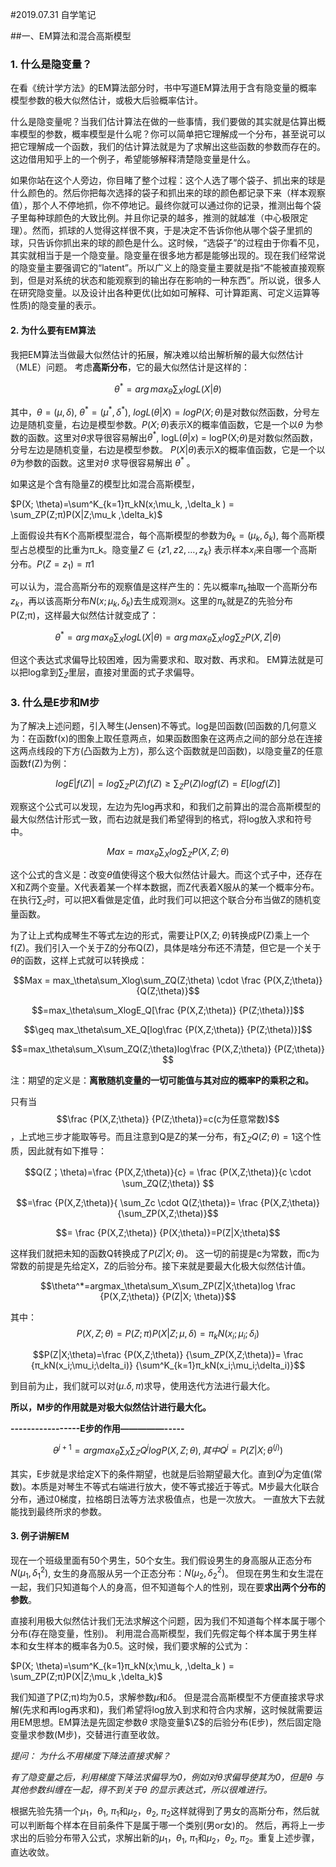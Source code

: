 #2019.07.31 自学笔记

##一、EM算法和混合高斯模型

### 1. 什么是隐变量？

在看《统计学方法》的EM算法部分时，书中写道EM算法用于含有隐变量的概率模型参数的极大似然估计，或极大后验概率估计。

什么是隐变量呢？当我们估计算法在做的一些事情，我们要做的其实就是估算出概率模型的参数，概率模型是什么呢？你可以简单把它理解成一个分布，甚至说可以把它理解成一个函数，我们的估计算法就是为了求解出这些函数的参数而存在的。这边借用知乎上的一个例子，希望能够解释清楚隐变量是什么。

如果你站在这个人旁边，你目睹了整个过程：这个人选了哪个袋子、抓出来的球是什么颜色的。然后你把每次选择的袋子和抓出来的球的颜色都记录下来（样本观察值），那个人不停地抓，你不停地记。最终你就可以通过你的记录，推测出每个袋子里每种球颜色的大致比例。并且你记录的越多，推测的就越准（中心极限定理）。然而，抓球的人觉得这样很不爽，于是决定不告诉你他从哪个袋子里抓的球，只告诉你抓出来的球的颜色是什么。这时候，“选袋子”的过程由于你看不见，其实就相当于是一个隐变量。隐变量在很多地方都是能够出现的。现在我们经常说的隐变量主要强调它的“latent”。所以广义上的隐变量主要就是指“不能被直接观察到，但是对系统的状态和能观察到的输出存在影响的一种东西”。所以说，很多人在研究隐变量。以及设计出各种更优(比如如可解释、可计算距离、可定义运算等性质)的隐变量的表示。

#### 2. 为什么要有EM算法

我把EM算法当做最大似然估计的拓展，解决难以给出解析解的最大似然估计（MLE）问题。 考虑**高斯分布**，它的最大似然估计是这样的：

$$ \theta^*=arg\, max_\theta\sum_XlogL(X|\theta)$$

其中，$\theta=(\mu,\delta)​$, $\theta^*=(\mu^*,\delta^*)​$ , $logL(\theta|X)=logP(X;\theta)​$是对数似然函数，分号左边是随机变量，右边是模型参数。$P(X;\theta)​$表示X的概率值函数，它是一个以$\theta​$ 为参数的函数。这里对$\theta​$求导很容易解出$\theta^*​$, logL($\theta|x​$) = logP(X;$\theta​$)是对数似然函数，分号左边是随机变量，右边是模型参数。 $P(X|\theta)​$表示X的概率值函数，它是一个以$\theta​$为参数的函数。这里对$\theta​$ 求导很容易解出 $\theta^*​$ 。

如果这是个含有隐量Z的模型比如混合高斯模型，

$P(X; \theta)=\sum^K_{k=1}π_kN(x;\mu_k, ,\delta_k ) = \sum_ZP(Z;π)P(X|Z;\mu_k ,\delta_k)​$

上面假设共有K个高斯模型混合，每个高斯模型的参数为$\theta_k=(\mu_k ,\delta_k)$, 每个高斯模型占总模型的比重为π_k。隐变量$Z\in\{z1,z2,…,z_k\}$ 表示样本$x_i$来自哪一个高斯分布。$P(Z=z_1)=π1$

可以认为，混合高斯分布的观察值是这样产生的：先以概率$π_k$抽取一个高斯分布$z_k$，再以该高斯分布$N(x;\mu_k ,\delta_k)$去生成观测x。这里的$π_k$就是Z的先验分布P(Z;π)，这样最大似然估计就变成了：

$$\theta^*=arg\, max_\theta\sum_XlogL(X|\theta) = arg\, max_\theta\sum_Xlog\sum_ZP(X,Z|\theta)​$$

但这个表达式求偏导比较困难，因为需要求和、取对数、再求和。 EM算法就是可以把log拿到$\sum_Z​$里层，直接对里面的式子求偏导。

### 3. 什么是E步和M步

为了解决上述问题，引入琴生(Jensen)不等式。log是凹函数(凹函数的几何意义为：在函数f(x)的图象上取任意两点，如果函数图象在这两点之间的部分总在连接这两点线段的下方(凸函数为上方)，那么这个函数就是凹函数)，以隐变量Z的任意函数f(Z)为例：

$$logE|f(Z)| = log\sum_ZP(Z)f(Z)\geq\sum_ZP(Z)logf(Z)=E[logf(Z)]​$$

观察这个公式可以发现，左边为先log再求和，和我们之前算出的混合高斯模型的最大似然估计形式一致，而右边就是我们希望得到的格式，将log放入求和符号中。

$$Max = max_\theta\sum_Xlog\sum_ZP(X,Z;\theta)​$$

这个公式的含义是：改变$\theta$值使得这个极大似然估计最大。而这个式子中，还存在X和Z两个变量。X代表着某一个样本数据，而Z代表着X服从的某一个概率分布。 在执行$\sum_Z$时，可以把X看做是定值，此时我们可以把这个联合分布当做Z的随机变量函数。

为了让上式构成琴生不等式左边的形式，需要让P(X,Z; $\theta$)转换成P(Z)乘上一个f(Z)。我们引入一个关于Z的分布Q(Z)，具体是啥分布还不清楚，但它是一个关于$\theta$的函数，这样上式就可以转换成：

$$Max = max_\theta\sum_Xlog\sum_ZQ(Z;\theta) \cdot \frac  {P(X,Z;\theta)} {Q(Z;\theta)}​$$

$$=max_\theta\sum_XlogE_Q[\frac {P(X,Z;\theta)} {P(Z;\theta)}]​$$

$$\geq max_\theta\sum_XE_Q[log\frac {P(X,Z;\theta)} {P(Z;\theta)}]​$$

$$=max_\theta\sum_X\sum_ZQ(Z;\theta)log\frac {P(X,Z;\theta)} {P(Z;\theta)} ​$$

注：期望的定义是：**离散随机变量的一切可能值与其对应的概率P的乘积之和。**

只有当$$\frac {P(X,Z;\theta)} {P(Z;\theta)}=c(c为任意常数) ​$$，上式地三步才能取等号。而且注意到Q是Z的某一分布，有$\sum_ZQ(Z;\theta)=1​$这个性质，因此就有如下推导：

$$Q(Z；\theta)=\frac {P(X,Z;\theta)}{c} = \frac {P(X,Z;\theta)}{c \cdot \sum_ZQ(Z;\theta)} $$

$$=\frac {P(X,Z;\theta)}{ \sum_Zc \cdot Q(Z;\theta)}= \frac {P(X,Z;\theta)} {\sum_ZP(X,Z;\theta)}​$$

$$= \frac {P(X,Z;\theta)} {P(X;\theta)}=P(Z|X;\theta)​$$

这样我们就把未知的函数Q转换成了$P(Z|X;\theta)$。 这一切的前提是c为常数，而c为常数的前提是先给定X，Z的后验分布。接下来就是要最大化极大似然估计值。

$$\theta^*=argmax_\theta\sum_X\sum_ZP(Z|X;\theta)log \frac {P(X,Z;\theta)} {P(Z|X; \theta)}$$

其中：$$P(X,Z;\theta)=P(Z;π)P(X|Z;\mu,\delta)=π_kN(x_i;\mu_i;\delta_i)​$$

$$P(Z|X;\theta)=\frac {P(X,Z;\theta)} {\sum_ZP(X,Z;\theta)}= \frac {π_kN(x_i;\mu_i;\delta_i)} {\sum^K_{k=1}π_kN(x_i;\mu_i;\delta_i)}$$

到目前为止，我们就可以对$(\mu.\delta,π)$求导，使用迭代方法进行最大化。

**所以，M步的作用就是对极大似然估计进行最大化。**



**-----------------E步的作用—————-----**

$$\theta^{j+1}=argmax_\theta\sum_X\sum_ZQ^{j}logP(X,Z;\theta), 其中Q^{j}=P(Z|X;\theta^{(j)})$$

其实，E步就是求给定X下的条件期望，也就是后验期望最大化。直到$Q^j$为定值(常数)。本质是对琴生不等式右端进行放大，使不等式接近于等式。M步最大化联合分布，通过0梯度，拉格朗日法等方法求极值点，也是一次放大。 一直放大下去就能找到最终所求的参数。

#### 3. 例子讲解EM

现在一个班级里面有50个男生，50个女生。我们假设男生的身高服从正态分布$N(\mu_1,\delta^2_1)​$, 女生的身高服从另一个正态分布：$N(\mu_2,\delta^2_2)​$ 。 但现在男生和女生混在一起，我们只知道每个人的身高，但不知道每个人的性别，现在要**求出两个分布的参数**。

直接利用极大似然估计我们无法求解这个问题，因为我们不知道每个样本属于哪个分布(存在隐变量，性别)。 利用混合高斯模型，我们先假定每个样本属于男生样本和女生样本的概率各为0.5。这时候，我们要求解的公式为：

$P(X; \theta)=\sum^K_{k=1}π_kN(x;\mu_k, ,\delta_k ) = \sum_ZP(Z;π)P(X|Z;\mu_k ,\delta_k)$

我们知道了P(Z;π)均为0.5，求解参数$\mu$和$\delta$。 但是混合高斯模型不方便直接求导求解(先求和再log再求和)，我们希望将log放入到求和符合内求解，这时候就需要运用EM思想。EM算法是先固定参数$\theta$ 求隐变量$\Z$的后验分布(E步)，然后固定隐变量求参数(M步)，交替进行直至收敛。

*提问： 为什么不用梯度下降法直接求解？*

*有了隐变量之后，利用梯度下降法求偏导为0，例如对$\theta$求偏导使其为0，但是$\theta$ 与其他参数纠缠在一起，得不到关于$\theta$ 的显示表达式，所以很难进行。*

根据先验先猜一个$\mu_1$，$\theta_1$, $π_1$和$\mu_2$，$\theta_2$, $π_2$这样就得到了男女的高斯分布，然后就可以判断每个样本在目前条件下是属于哪一个类别(男or女)的。 然后，再将上一步求出的后验分布带入公式，求解出新的$\mu_1$，$\theta_1$, $π_1$和$\mu_2$，$\theta_2$, $π_2$。重复上述步骤，直达收敛。







